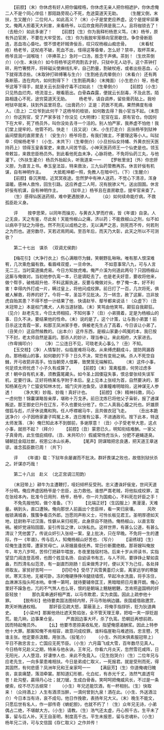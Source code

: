 <!-- { "loadSidebar": true } -->
　　【前腔】（末）你休虑有好人把你偏桎梏，你休虑无亲人把你相遮护，你休虑俺二人不是个同心伴侣！那陌路旁观心不死，危途莫道天无助。
　　（生醒又倒，末扶，生又醒介）二位何人，如此高义？（末）小子是堂吏应养虚。这个是提牢邱秉文。俺两人担着天大利害，来看杨爷。以后炊食用药俱是我二人。且将枷锁去了！（去杻介）如此多谢了！
　　【前腔】（生）你为我释桁杨恩义笃，（末）杨爷，原有外边官房，不要在大牢受苦。（生）你为我脱牢笼移向官房歇住。争奈骨断筋连，恶血攻心昏吐。恨不恨老奸贼谗佞舌，叹只叹杨椒山痴忠骨。
　　（末看杖疮）杨老爷，这杖疮不破，死血不出，怪得这等昏晕，怎么好？禁卒，取杯茶来，杨爷且润一润喉咙！（卒捧茶上）急时一口汤，胜念千声佛。茶到！（生炊茶倒介）（小生、末扶介）如今将杨爷这坏肉割去才好。只狱中无人动手。这个茶钟打碎，用竹箸劈开，将碎磁尖使麻线扎牢，自己酌量，割破杖疮，或者出些恶血，心下就得清凉些。（末取钟打碎缚箸与生介）（生割疮去肉晕倒介）（末看介）还有两条断筋，连在肉内，如何割得下？（生割筋两条）（末掩面）（小生悲介）呀，杨老爷这等下得手，就是关云长刮骨疗毒不过如此！（生晕倒介）
　　【前腔】（小生）只见热血烂肉，喷流湿土，眼看筋出。白骨森森露，便就云长刮毒，不及此苦。陌路相逢心不死，途穷莫道天无助。
　　杨老爷，请自调养，留些膏药贴上。我吩咐狱卒就来，扶到外监里将息。（出膏药介）正是：药医不死病，果然佛度有缘人。（丑上）二位爷到此何干？这杨爷的杻锁，如何敢去得？我小官当不起。（末怨介）你这狗官，受了严家多钱？你没见《大明律》：犯官在监，原有官仓。你因何下在大牢，死了杨员外，叫你没处去寻一个活的。别人怕严家，我养虚不怕他！我们堂上提牢的，他管不的。快走！（且又说）（末、小生打走介）且扶杨爷到狱神庙间壁我的直房里去！（安生介）杨爷将息，有我们做主，不要理这等小人。叫狱卒：伺候杨老爷！（小生、末共下）（生晕倒介）（小旦扮仙女持幡、外黄衣扮天医持药上）领得玉皇香案吏，来救人间苦节臣。小神天医药师王一个仙吏是也。领玉帝敕旨，来救忠臣杨员外。到此看他死血未净，心脉将绝，不免将仙药三丸，与他灌下。（外扶生灌介）杨员外抬起头，听我道来一一
　　【罗帐里坐】（外）你忠肝义胆，为直言上书。奉玉皇法旨，特来救汝，三九仙药管教再苏。休言奸佞有机谋，自有神明作主。
　　大抵乾坤都一照，免教人在暗中行。（下）（生醒介）
　　【前腔】昏沉黑暗，近冥冥夜途。忽然梦中有神人送药，不觉心下清凉，浑身温暖。感神人救怜，回生引路。这应养虚二人呵，况有脱骖义气，送出囹圄。休言奸佞有机谋，自有神明作主。
　　（狱卒上）杨爷且在直房歇息，提牢官来查了。
　　（生）感得仙医送药频，难中更遇脱骖人。
　　（众）如何续命能疗病，不救孤臣赴义身。

　　评
　　按李思荣，以同年而操刃，与黄衣入梦而疗疾，皆《年谱》自录。人之无良，天之有鉴，尽此矣！天能怜椒山之痛，济以药；不能救椒山之刑，似不如以病卒于狱之为得也。然不刑无以成杨之忠，无以满严之恶，则死而不传，何若刑之为烈也。道穷数尽，天若迟焉罔闻。至百年后，而天乃大彰，此天之所以不可测欤？

　　第二十七出　谋杀　（双调尤侯韵）

　　【梅花引】（大净行衣上）伤心满眼尽为雠，笑朝野乱啾啾。唯有那人恨深难宥，几次乘危偏有救。看眉峰双蹙，一旦命休。
　　不如意事常八九，可与人言无二三。当时莫道擒虎易。今日方知放虎难。俺严介溪为何道此两句？只因杨椒山这厮与俺做对。当初他参仇鸾一本，已是谪眨去了。也是老夫好意，要收将他来，做个帮手，破格超升他．不料这厮执迷，反要与俺做对头，参了俺一本，好不利害！幸得内外打成一片，瞒过皇上，将他问成绞罪。前日打了一百，几次将死，俱被人解救，将养的好了。今将一年，圣旨不见批决。万一转念，赦了这厮，岂非放虎自贻其患？不得不想一计结果了他．快请赵爷、鄢爷都来说话！（众虚下）（丑末冠带上）本是权门鹰犬，人称当道豺狼。（末）笑骂由他笑骂，颠狂自我颠狂。（见介）赵老先生，今日太师相招，不知何事？（丑）小弟猜着，定是为杨椒山的事．日久不决，要结果他的性命。（末）说的是了。这个计策，让与我小弟罢！前日杀这沈青霞一家，和那王凤洲家手卷，俱被老先生占了高着，今日该让小弟了。（丑笑介）这自然候教的。（出本介）这件东西，是椒山家妻小鸣冤的本，我巳按下不封，老太师自然是喜的。那杀人的妙计，理当奉让。来此相府，大家进去。（作卑揖叩介）
　　（净）二公连日不见，可晓老夫心事么？（丑）不知。
　　【玉交枝】（净）人情掣肘，似临崖难将马收。从来缚虎翻成斗，提防网漏吞舟。那杨椒山的事，如何歇的下手？日久不决，常恐有变局之祸。杀人不死空自雠，开弓收箭非高手。怕当朝旁人借筹，致樊笼无端解扣。
　　（末）这件小事，何足烦太师忧虑？小子久有成算了。
　　【前腔】（末）笼禽槛兽，何劳过虑多求！朝中自有机关凑，须教露尾藏头。如今圣上因倭寇失事，恨总督张经失误军机，定要行诛。正好将杨某名字附于本后。皇上见本上张经为首，自然要决的，那知杨某在内？亡猿安知林木忧，城门灾并池鱼受。谅重瞳难明暗钩，这神谋无人参透！
　　（净大笑）妙哉、妙哉！真好计也。
　　【前腔】（净）精神抖擞，同心一虑何愁！锦囊谋略皆亲厚，堪称十万戈矛。前日沈炼巳将他父子枭斩，报了通谋叛逆。那王御史巳升在辽东，不久也要处分他了。你二人真我心腹之托也。奸雄原借狐与彪，爪牙休说鹰和狗。任人呼襟裾马牛，且共做衣冠飞走。
　　（丑出本跪送净介）小子因杨家妻子鸣冤上本，连日推有公事，不进通政司。按下此本，特送太师发落．（净）俺巳知此本不到御前，多谢厚意！（丑）小子受老爷大恩，这点小事，就担不起？（拜介）
　　【前腔】（丑）蒙恩已久，明知衔结难酬。一家父子真骨肉，此生借庇绸缪。（丑、末共叩介）假威常恃虎当头，分肥不避蝇逐臭。辅朝廷金瓯壮猷，祝恩公冰山长寿。
　　【尾声】阴谋暗把忠良遘，把天道王章迷谬。谁念孤臣数已周！（共下）

　　评
　　《年谱》载：下狱年余屡谳而不批决。群奸畏谋之败也，故借別狱伏杀之。奸谋亦巧哉！

　　第二十八出　赴义　（北正宫调江阳韵）

　　（末冠带上）耕牛为主遭鞭打，哑妇倾杯反受刑。忠义遭诛奸佞宠，世间天道不分明。俺应养虚因杨爷是个忠臣，出力救他。谁想严嵩老贼，将他拟成绞罪，混在张经本內，批准今日用刑．杨爷，杨爷，你一片为国痴心，不料死在奸臣之手！
　　不免先报他知，做个准备。（下）
　　【北端正好】（生囚服上）黑漫漫，天难量。祸到头，直口遭殃。俺向那世人前画出个忠臣样，看一笑归泉壤。
　　风吹枷锁满城香，簇簇争看员外郎。岂愿同声称义士，可怜长板见君王。圣明厚德如天地，廷尉称平过汉唐。性僻从来归视死，此身原自不随扬。俺杨椒山，以直言取祸。被奸党诬陷囹圖，妄引传旨之律，以快私仇。这样世界，有甚么公道，有甚么清议？凭他罢了。传说众奸引入张经一案，皇上批决，只在早晚。不免将一生的遭际，作一《年谱》，传与后人，知俺杨椒山好苦也．（写介）
　　【滚绣球】（生）叹俺生逢苦障，遭家贫母亡。从哥嫂晨昏抚养。常日价断爨绝粮。那哥嫂叫俺放牛，年方八岁呵，苦伶仃把耕牛喂放，冬夜里独宿村场。后来十岁从师读书，实指望显门阊连登高榜，也图个姓显名扬．自幼读书有志，与人不同，要铮铮止辇如袁盎，烈烈清名似范滂，有一副直烈刚肠！后来做秀才时，便以天下为己任，各处择师取友。家贫好苦呵一一
　　【叨叨令】受尽了风雪黄齑灯火窗，离家远学的寒酸状。寒天冻地，无被可卧。冻的俺硬挣挣冷腿绕墙慌，早起冷水洗面，将手冻住，血淋淋冻指头呵冰响。幸博一第呵，就待要辅帝匡王，黑暗暗把日月重开朗。俺心里好不躁急也，兀的不气煞人也么哥，恨的是朝端上魑魅魍魉，怎肯把盗国柄的奸臣轻放！
　　那仇鸾串通奸相严嵩，以马市欺君，实为卖国。因此上疏参他十罪。
　　【脱布衫】他待要卖国法图倾内帑，开马市贻祸边疆。丧国威借敌邀赏，欺天听贿通权相。
　　那奸臣见疏大怒，蒙蔽圣上，将俺手指拶折，贬为狄道典史。
　　【小梁州】那厮他炀灶遮天势焰张，全不管天理王章，把咱一夹一拶贬遐荒。能几晌，边事果仓皇。
　　严嵩因边事大坏，杀了仇鸾。恐朝廷再想前疏，因而特起俺员外。
　　【幺】他要市恩掠美收私党，指望俺感渴酬浆。因此上特参他十大罪。那厮知俺不肯相容，故意问成绞罪。谁料临崖勒马难遮挡，忠言戆，凭谁主张。他定要杀汲黯，用张汤。（投笔介）
　　（小生、外同末俱素服冠带上）平日不赦忠言士，亡国应无死节臣。（小生）六月霜飞成大雪，百年数尽见真人。今日杨年兄赴义之期，特来与他永诀。王年兄，你看六月炎天，忽然雪花咸阵，日无阳光，人人堕泪，好凄惨人也．来此不免竟入。（见生抱哭介）（生）二位年兄与应老先生，一向多蒙患难相扶。今日是弟成仁取义，一死报君。就是受刑而死，得其固然，有何悲感？凤洲年兄和王亲家呵一一
　　【满庭芳】（生）你道俺魂归魄丧，哀哀痛楚，落泪牵裳。那知道幻形骸，化白虹，有赤光千丈，浩然气直透穹苍！赴沟壑，贏得丹心壮；就刀锯，生成白骨香。笑呵呵把俺威风长，不过是一条绠索，绞不尽万古纲常！
　　（小生）年兄还能饮酒，有一杯相别。（生）快取来！（众持酒上）人生有酒须当醉，一滴何曾到九泉！酒在此。（小生、外送酒泣介）今日本当有诗，哀不成句。他日作挽歌，表扬年兄大义。（末）晚生不能文，只愿后世有名人，作一部传奇《蚺蛇胆》，也就不朽了！（生）众年兄无诗，小弟偶占二绝，不堪献大方。（小生）请教。（生）浩气还太虚，丹心照千古。生平未了事，留与后人补。天王自圣明，制度高千古。平生未报恩，留与忠魂补。（小生）杨年兄二诗，可与文信国《存仁取义》之作并传！

